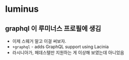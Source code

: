 # luminus

## graphql 이 루미너스 프로필에 생김

* 이제 스웨거 말고 이걸 써보자.
* `+graphql` - adds GraphQL support using Lacinia
* 라시니아가, 페데스텔만 지원하는 게 이상해 보였는데 아니었음

